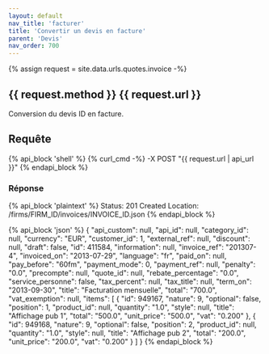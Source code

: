 ```yaml
---
layout: default
nav_title: 'facturer'
title: 'Convertir un devis en facture'
parent: 'Devis'
nav_order: 700
---
```

{% assign request = site.data.urls.quotes.invoice -%}
## {{ request.method }} {{ request.url }}

Conversion du devis ID en facture.

## Requête

{% api_block 'shell' %}
{% curl_cmd -%}
 -X POST "{{ request.url | api_url }}"
{% endapi_block %}

### Réponse

{% api_block 'plaintext' %}
Status: 201 Created
Location: /firms/FIRM_ID/invoices/INVOICE_ID.json
{% endapi_block %}

{% api_block 'json' %}
{
  "api_custom": null,
  "api_id": null,
  "category_id": null,
  "currency": "EUR",
  "customer_id": 1,
  "external_ref": null,
  "discount": null,
  "draft": false,
  "id": 411584,
  "information": null,
  "invoice_ref": "201307-4",
  "invoiced_on": "2013-07-29",
  "language": "fr",
  "paid_on": null,
  "pay_before": "60fm",
  "payment_mode": 0,
  "payment_ref": null,
  "penalty": "0.0",
  "precompte": null,
  "quote_id": null,
  "rebate_percentage": "0.0",
  "service_personne": false,
  "tax_percent": null,
  "tax_title": null,
  "term_on": "2013-09-30",
  "title": "Facturation mensuelle",
  "total": "700.0",
  "vat_exemption": null,
  "items": [
    {
      "id": 949167,
      "nature": 9,
      "optional": false,
      "position": 1,
      "product_id": null,
      "quantity": "1.0",
      "style": null,
      "title": "Affichage pub 1",
      "total": "500.0",
      "unit_price": "500.0",
      "vat": "0.200"
    },
    {
      "id": 949168,
      "nature": 9,
      "optional": false,
      "position": 2,
      "product_id": null,
      "quantity": "1.0",
      "style": null,
      "title": "Affichage pub 2",
      "total": "200.0",
      "unit_price": "200.0",
      "vat": "0.200"
    }
  ]
}
{% endapi_block %}
